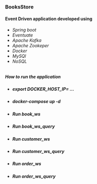 <h3>BooksStore</h3>
<h4>Event Driven application developed using </h4>
<h6>
<ul>
<li>Spring boot</li>
<li>Eventuate</li>
<li>Apache Kafka</li>
<li>Apache Zookeper</li>
<li>Docker</li> 
<li>MySQl</li>
<li>NoSQL</li>
</ul>
</h6>

<h5>How to run the application</h5>
<ul>
<li>
<h5>export DOCKER_HOST_IP= ... </h5>
</li>
<li>
<h5>docker-compose up -d  </h5>
</li>
<li>
<h5>Run book_ws</h5>
</li>
<li>
<h5>Run book_ws_query</h5>
</li>
<li>
<h5>Run customer_ws</h5>
</li>
<li>
<h5>Run customer_ws_query</h5>
</li>
<li>
<h5>Run order_ws</h5>
</li>
<li>
<h5>Run order_ws_query</h5>
</li>
